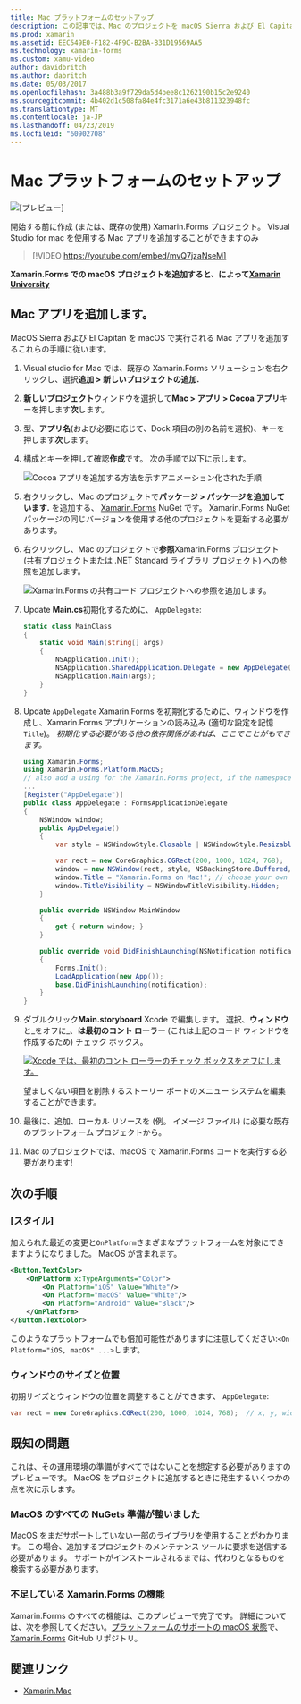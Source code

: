 ```yaml
---
title: Mac プラットフォームのセットアップ
description: この記事では、Mac のプロジェクトを macOS Sierra および El Capitan を macOS で実行できるアプリを生成する Xamarin.Forms プロジェクトに追加する方法について説明します。
ms.prod: xamarin
ms.assetid: EEC549E0-F182-4F9C-B2BA-B31D19569AA5
ms.technology: xamarin-forms
ms.custom: xamu-video
author: davidbritch
ms.author: dabritch
ms.date: 05/03/2017
ms.openlocfilehash: 3a488b3a9f729da5d4bee8c1262190b15c2e9240
ms.sourcegitcommit: 4b402d1c508fa84e4fc3171a6e43b811323948fc
ms.translationtype: MT
ms.contentlocale: ja-JP
ms.lasthandoff: 04/23/2019
ms.locfileid: "60902708"
---
```

# <a name="mac-platform-setup"></a>Mac プラットフォームのセットアップ

![[プレビュー]](~/media/shared/preview.png)

開始する前に作成 (または、既存の使用) Xamarin.Forms プロジェクト。 Visual Studio for mac を使用する Mac アプリを追加することができますのみ

> [!VIDEO https://youtube.com/embed/mvQ7jzaNseM]

**Xamarin.Forms での macOS プロジェクトを追加すると、によって[Xamarin University](https://university.xamarin.com/)**

## <a name="adding-a-mac-app"></a>Mac アプリを追加します。

MacOS Sierra および El Capitan を macOS で実行される Mac アプリを追加するこれらの手順に従います。

1. Visual studio for Mac では、既存の Xamarin.Forms ソリューションを右クリックし、選択**追加 > 新しいプロジェクトの追加.**

2. **新しいプロジェクト**ウィンドウを選択して**Mac > アプリ > Cocoa アプリ**キーを押します**次**します。

3. 型、**アプリ名**(および必要に応じて、Dock 項目の別の名前を選択)、キーを押します**次**します。

4. 構成とキーを押して確認**作成**です。 次の手順で以下に示します。

    ![Cocoa アプリを追加する方法を示すアニメーション化された手順](mac-images/add-macos-proj.gif)

5. 右クリックし、Mac のプロジェクトで**パッケージ > パッケージを追加しています.** を追加する、 [Xamarin.Forms](https://www.nuget.org/packages/Xamarin.Forms/) NuGet です。 Xamarin.Forms NuGet パッケージの同じバージョンを使用する他のプロジェクトを更新する必要があります。

6. 右クリックし、Mac のプロジェクトで**参照**Xamarin.Forms プロジェクト (共有プロジェクトまたは .NET Standard ライブラリ プロジェクト) への参照を追加します。

    ![Xamarin.Forms の共有コード プロジェクトへの参照を追加します。](mac-images/references-sml.png)

7. Update **Main.cs**初期化するために、 `AppDelegate`:

    ```csharp
    static class MainClass
    {
        static void Main(string[] args)
        {
            NSApplication.Init();
            NSApplication.SharedApplication.Delegate = new AppDelegate(); // add this line
            NSApplication.Main(args);
        }
    }
    ```

8. Update `AppDelegate` Xamarin.Forms を初期化するために、ウィンドウを作成し、Xamarin.Forms アプリケーションの読み込み (適切な設定を記憶`Title`)。 _初期化する必要がある他の依存関係があれば、ここでことがもできます。_

    ```csharp
    using Xamarin.Forms;
    using Xamarin.Forms.Platform.MacOS;
    // also add a using for the Xamarin.Forms project, if the namespace is different to this file
    ...
    [Register("AppDelegate")]
    public class AppDelegate : FormsApplicationDelegate
    {
        NSWindow window;
        public AppDelegate()
        {
            var style = NSWindowStyle.Closable | NSWindowStyle.Resizable | NSWindowStyle.Titled;

            var rect = new CoreGraphics.CGRect(200, 1000, 1024, 768);
            window = new NSWindow(rect, style, NSBackingStore.Buffered, false);
            window.Title = "Xamarin.Forms on Mac!"; // choose your own Title here
            window.TitleVisibility = NSWindowTitleVisibility.Hidden;
        }

        public override NSWindow MainWindow
        {
            get { return window; }
        }

        public override void DidFinishLaunching(NSNotification notification)
        {
            Forms.Init();
            LoadApplication(new App());
            base.DidFinishLaunching(notification);
        }
    }
    ```

9. ダブルクリック**Main.storyboard** Xcode で編集します。 選択、**ウィンドウ**と_をオフに_、**は最初のコント ローラー** (これは上記のコード ウィンドウを作成するため) チェック ボックス。

    [![Xcode では、最初のコント ローラーのチェック ボックスをオフにします。](mac-images/xcode-init-controller-sml.png)](mac-images/xcode-init-controller.png#lightbox)

    望ましくない項目を削除するストーリー ボードのメニュー システムを編集することができます。

10. 最後に、追加、ローカル リソースを (例。 イメージ ファイル) に必要な既存のプラットフォーム プロジェクトから。

11. Mac のプロジェクトでは、macOS で Xamarin.Forms コードを実行する必要があります!

## <a name="next-steps"></a>次の手順

### <a name="styling"></a>[スタイル]

加えられた最近の変更と`OnPlatform`さまざまなプラットフォームを対象にできますようになりました。 MacOS が含まれます。

```xml
<Button.TextColor>
    <OnPlatform x:TypeArguments="Color">
        <On Platform="iOS" Value="White"/>
        <On Platform="macOS" Value="White"/>
        <On Platform="Android" Value="Black"/>
    </OnPlatform>
</Button.TextColor>
```

このようなプラットフォームでも倍加可能性がありますに注意してください:`<On Platform="iOS, macOS" ...>`します。

### <a name="window-size-and-position"></a>ウィンドウのサイズと位置

初期サイズとウィンドウの位置を調整することができます、 `AppDelegate`:

```csharp
var rect = new CoreGraphics.CGRect(200, 1000, 1024, 768);  // x, y, width, height
```

## <a name="known-issues"></a>既知の問題

これは、その運用環境の準備がすべてではないことを想定する必要がありますのプレビューです。 MacOS をプロジェクトに追加するときに発生するいくつかの点を次に示します。

### <a name="not-all-nugets-are-ready-for-macos"></a>MacOS のすべての NuGets 準備が整いました

MacOS をまだサポートしていない一部のライブラリを使用することがわかります。 この場合、追加するプロジェクトのメンテナンス ツールに要求を送信する必要があります。 サポートがインストールされるまでは、代わりとなるものを検索する必要があります。

### <a name="missing-xamarinforms-features"></a>不足している Xamarin.Forms の機能

Xamarin.Forms のすべての機能は、このプレビューで完了です。 詳細については、次を参照してください。[プラットフォームのサポートの macOS 状態](https://github.com/xamarin/Xamarin.Forms/wiki/Platform-Support-macOS-Status)で、 [Xamarin.Forms](https://github.com/xamarin/Xamarin.Forms) GitHub リポジトリ。

## <a name="related-links"></a>関連リンク

- [Xamarin.Mac](~/mac/index.yml)
